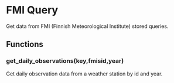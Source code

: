 # FMI Query

Get data from FMI (Finnish Meteorological Institute) stored queries.

## Functions

### get\_daily\_observations(key,fmisid,year)

Get daily observation data from a weather station by id and year.